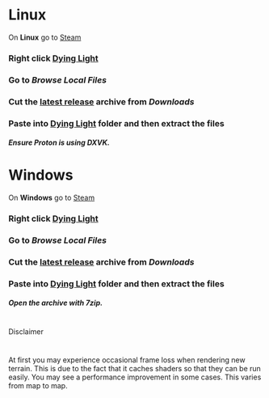 # Linux
On __Linux__ go to [Steam](https://store.steampowered.com/)

### Right click [Dying Light](https://dyinglightgame.com/dyinglight/)
### Go to *Browse Local Files*
### Cut the [latest release](https://github.com/VansKFC/DLVK/releases/download/2-38.0/DyingLight_Vulkan-R2-38.0.arc) archive from *Downloads*
### Paste into [Dying Light](https://dyinglightgame.com/dyinglight/) folder and then extract the files
#### _Ensure Proton is using DXVK._


# Windows
On __Windows__ go to [Steam](https://store.steampowered.com/)

### Right click [Dying Light](https://dyinglightgame.com/dyinglight/)
### Go to *Browse Local Files*
### Cut the [latest release](https://github.com/VansKFC/DLVK/releases/download/2-38.0/DyingLight_Vulkan-R2-38.0.arc) archive from *Downloads*
### Paste into [Dying Light](https://dyinglightgame.com/dyinglight/) folder and then extract the files
#### _Open the archive with 7zip._

#

Disclaimer

#

At first you may experience occasional frame loss when rendering new terrain. This is due to the fact that it caches shaders so that they can be run easily. You may see a performance improvement in some cases. This varies from map to map.
#
